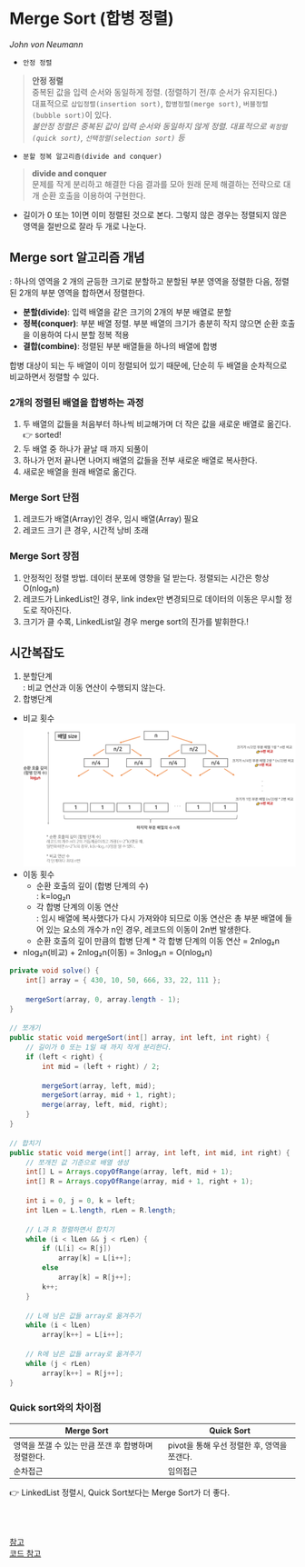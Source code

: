 # Merge Sort (합병 정렬)
_John von Neumann_

* `안정 정렬`   
> **안정 정렬**  
> 중복된 값을 입력 순서와 동일하게 정렬. (정렬하기 전/후 순서가 유지된다.)  
> 대표적으로 `삽입정렬(insertion sort)`, `합병정렬(merge sort)`, `버블정렬(bubble sort)`이 있다.  
> _불안정 정렬은 중복된 값이 입력 순서와 동일하지 않게 정렬. 대표적으로 `퀵정렬(quick sort)`, `선택정렬(selection sort)` 등_

* `분할 정복 알고리즘(divide and conquer)`  
> **divide and conquer**  
> 문제를 작게 분리하고 해결한 다음 결과를 모아 원래 문제 해결하는 전략으로 대개 순환 호출을 이용하여 구현한다.  
 
* 길이가 0 또는 1이면 이미 정렬된 것으로 본다. 그렇지 않은 경우는 정렬되지 않은 영역을 절반으로 잘라 두 개로 나눈다.  


## Merge sort 알고리즘 개념
: 하나의 영역을 2 개의 균등한 크기로 분할하고 분할된 부분 영역을 정렬한 다음, 정렬된 2개의 부분 영역을 합하면서 정렬한다.  
* **분할(divide)**: 입력 배열을 같은 크기의 2개의 부분 배열로 분할  
* **정복(conquer)**: 부분 배열 정렬. 부분 배열의 크기가 충분히 작지 않으면 순환 호출을 이용하여 다시 분할 정복 적용  
* **결합(combine)**: 정렬된 부분 배열들을 하나의 배열에 합병  


합병 대상이 되는 두 배열이 이미 정렬되어 있기 때문에, 단순히 두 배열을 순차적으로 비교하면서 정렬할 수 있다.  
### 2개의 정렬된 배열을 합병하는 과정  
1. 두 배열의 값들을 처음부터 하나씩 비교해가며 더 작은 값을 새로운 배열로 옮긴다. 👉 sorted!
2. 두 배열 중 하나가 끝날 때 까지 되풀이
3. 하나가 먼저 끝나면 나머지 배열의 값들을 전부 새로운 배열로 복사한다. 
4. 새로운 배열을 원래 배열로 옮긴다. 

### Merge Sort 단점
1. 레코드가 배열(Array)인 경우, 임시 배열(Array) 필요
2. 레코드 크기 큰 경우, 시간적 낭비 초래
### Merge Sort 장점
1. 안정적인 정렬 방법. 데이터 분포에 영향을 덜 받는다. 정렬되는 시간은 항상 O(nlog₂n)
2. 레코드가 LinkedList인 경우, link index만 변경되므로 데이터의 이동은 무시할 정도로 작아진다.
3. 크기가 클 수록, LinkedList일 경우 merge sort의 진가를 발휘한다.!


## 시간복잡도
1. 분할단계  
: 비교 연산과 이동 연산이 수행되지 않는다.
2. 합병단계  
* 비교 횟수  
![Merge Sort](images/mergesort.png)
* 이동 횟수
  * 순환 호출의 깊이 (합병 단계의 수)  
    : k=log₂n 
  * 각 합병 단계의 이동 연산  
    : 임시 배열에 복사했다가 다시 가져와야 되므로 이동 연산은 총 부분 배열에 들어 있는 요소의 개수가 n인 경우, 레코드의 이동이 2n번 발생한다. 
  * 순환 호출의 깊이 만큼의 합병 단계 * 각 합병 단계의 이동 연산 = 2nlog₂n
* nlog₂n(비교) + 2nlog₂n(이동) = 3nlog₂n = O(nlog₂n)

``` java
private void solve() {
    int[] array = { 430, 10, 50, 666, 33, 22, 111 };
 
    mergeSort(array, 0, array.length - 1);
}
 
// 쪼개기
public static void mergeSort(int[] array, int left, int right) {
    // 길이가 0 또는 1일 때 까지 작게 분리한다.
    if (left < right) {
        int mid = (left + right) / 2;
 
        mergeSort(array, left, mid);
        mergeSort(array, mid + 1, right);
        merge(array, left, mid, right);
    }
}
 
// 합치기
public static void merge(int[] array, int left, int mid, int right) {
    // 쪼개진 값 기준으로 배열 생성
    int[] L = Arrays.copyOfRange(array, left, mid + 1);
    int[] R = Arrays.copyOfRange(array, mid + 1, right + 1);
 
    int i = 0, j = 0, k = left;
    int lLen = L.length, rLen = R.length;
 
    // L과 R 정렬하면서 합치기
    while (i < lLen && j < rLen) {
        if (L[i] <= R[j])
            array[k] = L[i++];
        else
            array[k] = R[j++];
        k++;
    }
 
    // L에 남은 값들 array로 옮겨주기
    while (i < lLen) 
        array[k++] = L[i++];
    
    // R에 남은 값들 array로 옮겨주기
    while (j < rLen) 
        array[k++] = R[j++];
}

```

### Quick sort와의 차이점
|Merge Sort|Quick Sort|
|---|---|
|영역을 쪼갤 수 있는 만큼 쪼갠 후 합병하며 정렬한다.|pivot을 통해 우선 정렬한 후, 영역을 쪼갠다.|
|순차접근|임의접근|  

👉 LinkedList 정렬시, Quick Sort보다는 Merge Sort가 더 좋다.  





<br/><br/>


[참고](https://gmlwjd9405.github.io/2018/05/08/algorithm-merge-sort.html)  
[코드 참고](https://github.com/gyoogle/tech-interview-for-developer/blob/master/Algorithm/MergeSort.md)  